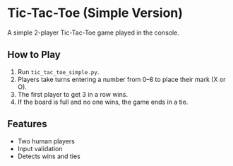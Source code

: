 # Tic-Tac-Toe (Simple Version)

A simple 2-player Tic-Tac-Toe game played in the console.

## How to Play
1. Run `tic_tac_toe_simple.py`.
2. Players take turns entering a number from 0–8 to place their mark (X or O).
3. The first player to get 3 in a row wins.
4. If the board is full and no one wins, the game ends in a tie.

## Features
- Two human players
- Input validation
- Detects wins and ties
